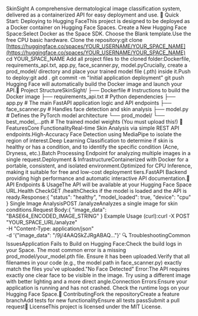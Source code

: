 SkinSight
A comprehensive dermatological image classification system, delivered as a containerized API for easy deployment and use.
🚀 Quick Start: 
Deploying to Hugging FaceThis project is designed to be deployed as a Docker container on Hugging Face Spaces.
Create a New Hugging Face Space:Select Docker as the Space SDK.
Choose the Blank template.Use the free CPU basic hardware.
Clone the repository:git clone [https://huggingface.co/spaces/YOUR_USERNAME/YOUR_SPACE_NAME](https://huggingface.co/spaces/YOUR_USERNAME/YOUR_SPACE_NAME)
cd YOUR_SPACE_NAME
Add all project files to the cloned folder:Dockerfile, requirements_api.txt, app.py, face_scanner.py, model.pyCrucially, create a prod_model/ directory and place your trained model file (.pth) inside it.Push to deploy:git add .
git commit -m "Initial application deployment"
git push
Hugging Face will automatically build the Docker image and launch your API.📁 Project StructureSkinSight/
├── Dockerfile              # Instructions to build the Docker image
├── requirements_api.txt     # Python dependencies
├── app.py                  # The main FastAPI application logic and API endpoints
├── face_scanner.py         # Handles face detection and skin analysis
├── model.py                # Defines the PyTorch model architecture
└── prod_model/
    └── best_model_...pth   # The trained model weights (You must upload this!)
🔧 FeaturesCore FunctionalityReal-time Skin Analysis via simple REST API endpoints.High-Accuracy Face Detection using MediaPipe to isolate the region of interest.Deep Learning Classification to determine if skin is healthy or has a condition, and to identify the specific condition (Acne, Dryness, etc.).Batch Processing Endpoint for analyzing multiple images in a single request.Deployment & InfrastructureContainerized with Docker for a portable, consistent, and isolated environment.Optimized for CPU Inference, making it suitable for free and low-cost deployment tiers.FastAPI Backend providing high performance and automatic interactive API documentation.🔌 API Endpoints & UsageThe API will be available at your Hugging Face Space URL.Health CheckGET /healthChecks if the model is loaded and the API is ready.Response:{
  "status": "healthy",
  "model_loaded": true,
  "device": "cpu"
}
Single Image AnalysisPOST /analyzeAnalyzes a single image for skin conditions.Request Body:{
  "image_data": "BASE64_ENCODED_IMAGE_STRING"
}
Example Usage (curl):curl -X POST "YOUR_SPACE_URL/analyze" \
-H "Content-Type: application/json" \
-d '{"image_data": "/9j/4AAQSkZJRgABAQ..."}'
🔍 TroubleshootingCommon IssuesApplication Fails to Build on Hugging Face:Check the build logs in your Space. The most common error is a missing prod_model/your_model.pth file. Ensure it has been uploaded.Verify that all filenames in your code (e.g., the model path in face_scanner.py) exactly match the files you've uploaded."No Face Detected" Error:The API requires exactly one clear face to be visible in the image. Try using a different image with better lighting and a more direct angle.Connection Errors:Ensure your application is running and has not crashed. Check the runtime logs on your Hugging Face Space.🤝 ContributingFork the repositoryCreate a feature branchAdd tests for new functionalityEnsure all tests passSubmit a pull request📄 LicenseThis project is licensed under the MIT License.
